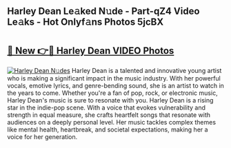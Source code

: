 ## Harley Dean Le𝚊ked N𝚞de - Part-qZ4 Video Le𝚊ks - Hot Onlyf𝚊ns Photos 5jcBX

# <h2><a href="http://ab45469.deff.icu/?id=Harley+Dean">🔗 New 👉🔴 Harley Dean VIDEO Photos</a></h2>

[![Harley Dean N𝚞des](https://i.imgur.com/rIISA9y.gif)](http://ab45469.deff.icu/?id=Harley+Dean)
Harley Dean is a talented and innovative young artist who is making a significant impact in the music industry. With her powerful vocals, emotive lyrics, and genre-bending sound, she is an artist to watch in the years to come. Whether you're a fan of pop, rock, or electronic music, Harley Dean's music is sure to resonate with you. Harley Dean is a rising star in the indie-pop scene. With a voice that evokes vulnerability and strength in equal measure, she crafts heartfelt songs that resonate with audiences on a deeply personal level. Her music tackles complex themes like mental health, heartbreak, and societal expectations, making her a voice for her generation.
